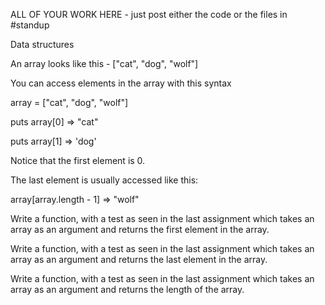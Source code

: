 ALL OF YOUR WORK HERE - just post either the code or the files in #standup

Data structures

An array looks like this - ["cat", "dog", "wolf"]

You can access elements in the array with this syntax


array = ["cat", "dog", "wolf"]

puts array[0]
=> "cat"


puts array[1]
=> 'dog'


Notice that the first element is 0.

The last element is usually accessed like this:

array[array.length - 1]
=> "wolf"

Write a function, with a test as seen in the last assignment which takes an array as an argument 
and returns the first element in the array.

Write a function, with a test as seen in the last assignment which takes an array as an argument 
and returns the last element in the array.

Write a function, with a test as seen in the last assignment which takes an array as an argument 
and returns the length of the array.